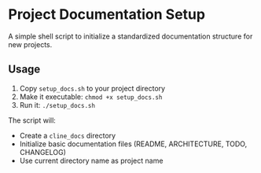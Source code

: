 # Project Documentation Setup

A simple shell script to initialize a standardized documentation structure for new projects.

## Usage

1. Copy `setup_docs.sh` to your project directory
2. Make it executable: `chmod +x setup_docs.sh`
3. Run it: `./setup_docs.sh`

The script will:
- Create a `cline_docs` directory
- Initialize basic documentation files (README, ARCHITECTURE, TODO, CHANGELOG)
- Use current directory name as project name

